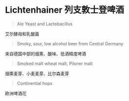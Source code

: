 # Lichtenhainer 列支敦士登啤酒

> Ale Yeast and Lactobacillus

艾尔酵母和乳酸菌

> Smoky, sour, low alcohol beer from Central Germany

来自德国中部的烟熏、酸味、低酒精度啤酒

> Smoked malt wheat malt, Pilsner malt

烟熏麦芽、小麦麦芽、比尔森麦芽

> Continential hops

欧洲啤酒花